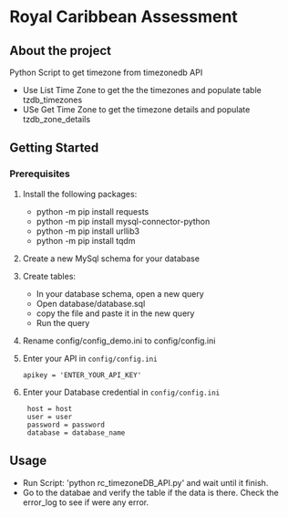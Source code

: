 
# Royal Caribbean Assessment

## About the project

Python Script to get timezone from timezonedb API

* Use List Time Zone to get the the timezones and populate table tzdb_timezones
* USe Get Time Zone to get the timezone details and populate tzdb_zone_details



<!-- GETTING STARTED -->
## Getting Started

### Prerequisites

1. Install the following packages:
    * python -m pip install requests
    * python -m pip install mysql-connector-python
    * python -m pip install urllib3
    * python -m pip install tqdm

2. Create a new MySql schema for your database

3. Create tables:
    * In your database schema, open a new query
    * Open database/database.sql
    * copy the file and paste it in the new query
    * Run the query 

3. Rename config/config_demo.ini to config/config.ini

4. Enter your API in `config/config.ini`
   ```config
   apikey = 'ENTER_YOUR_API_KEY'
   ``` 

5. Enter your Database credential in `config/config.ini`
   ```config
    host = host
    user = user
    password = password
    database = database_name 
   ``` 



<!-- USAGE EXAMPLES -->
## Usage
* Run Script: 'python rc_timezoneDB_API.py' and wait until it finish.
* Go to the databae and verify the table if the data is there.
Check the error_log to see if were any error.

